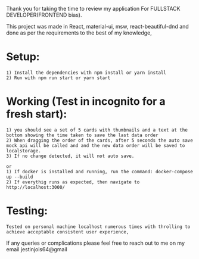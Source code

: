 Thank you for taking the time to review my application For FULLSTACK DEVELOPER(FRONTEND bias).

This project was made in React, material-ui, msw, react-beautiful-dnd and done as per the requirements to the best of my knowledge,

# Setup:
    1) Install the dependencies with npm install or yarn install
    2) Run with npm run start or yarn start
    
# Working (Test in incognito for a fresh start):  
    1) you should see a set of 5 cards with thumbnails and a text at the bottom showing the time taken to save the last data order
    2) When dragging the order of the cards, after 5 seconds the auto save mock api will be called and and the new data order will be saved to localstorage.
    3) If no change detected, it will not auto save.

    or 
    1) If docker is installed and running, run the command: docker-compose up --build
    2) If everythig runs as expected, then navigate to http://localhost:3000/

# Testing: 
    Tested on personal machine localhost numerous times with throlling to achieve acceptable consistent user experience, 
   
If any queries or complications please feel free to reach out to me on my email jestinjois64@gmail



